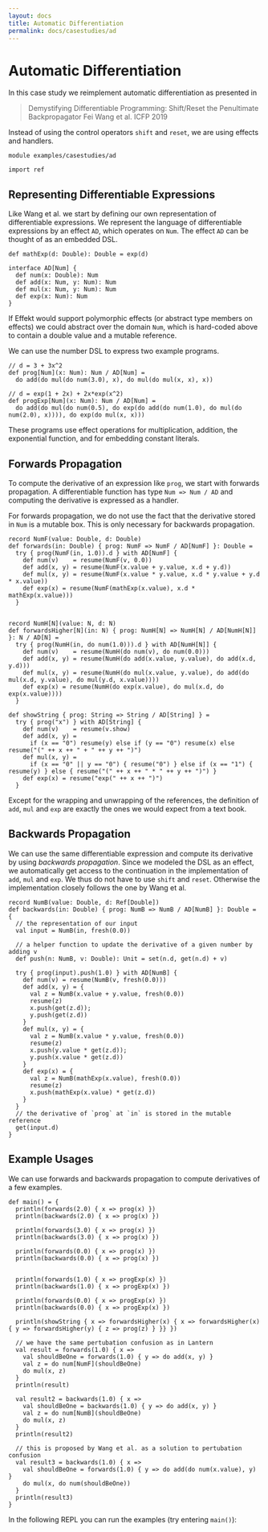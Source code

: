 ```yaml
---
layout: docs
title: Automatic Differentiation
permalink: docs/casestudies/ad
---
```


# Automatic Differentiation
In this case study we reimplement automatic differentiation as presented in

> Demystifying Differentiable Programming: Shift/Reset the Penultimate Backpropagator
> Fei Wang et al. ICFP 2019

Instead of using the control operators `shift` and `reset`, we are using effects and
handlers.

```effekt:sketch:hide
module examples/casestudies/ad
```

```effekt:prelude:hide
import ref
```

## Representing Differentiable Expressions
Like Wang et al. we start by defining our own representation of differentiable
expressions. We represent the language of differentiable expressions by an
effect `AD`, which operates on `Num`. The effect `AD` can be thought of as an
embedded DSL.
```
def mathExp(d: Double): Double = exp(d)

interface AD[Num] {
  def num(x: Double): Num
  def add(x: Num, y: Num): Num
  def mul(x: Num, y: Num): Num
  def exp(x: Num): Num
}
```
If Effekt would support polymorphic effects (or abstract type members on
effects) we could abstract over the domain `Num`, which is hard-coded above to
contain a double value and a mutable reference.

We can use the number DSL to express two example programs.
```
// d = 3 + 3x^2
def prog[Num](x: Num): Num / AD[Num] =
  do add(do mul(do num(3.0), x), do mul(do mul(x, x), x))

// d = exp(1 + 2x) + 2x*exp(x^2)
def progExp[Num](x: Num): Num / AD[Num] =
  do add(do mul(do num(0.5), do exp(do add(do num(1.0), do mul(do num(2.0), x)))), do exp(do mul(x, x)))
```
These programs use effect operations for multiplication, addition, the exponential function, and for embedding
constant literals.

## Forwards Propagation
To compute the derivative of an expression like `prog`, we start with
forwards propagation. A differentiable function has type `Num => Num / AD`
and computing the derivative is expressed as a handler.

For forwards propagation, we do not use the fact that the derivative stored
in `Num` is a mutable box. This is only necessary for backwards propagation.
```
record NumF(value: Double, d: Double)
def forwards(in: Double) { prog: NumF => NumF / AD[NumF] }: Double =
  try { prog(NumF(in, 1.0)).d } with AD[NumF] {
    def num(v)    = resume(NumF(v, 0.0))
    def add(x, y) = resume(NumF(x.value + y.value, x.d + y.d))
    def mul(x, y) = resume(NumF(x.value * y.value, x.d * y.value + y.d * x.value))
    def exp(x) = resume(NumF(mathExp(x.value), x.d * mathExp(x.value)))
  }


record NumH[N](value: N, d: N)
def forwardsHigher[N](in: N) { prog: NumH[N] => NumH[N] / AD[NumH[N]] }: N / AD[N] =
  try { prog(NumH(in, do num(1.0))).d } with AD[NumH[N]] {
    def num(v)    = resume(NumH(do num(v), do num(0.0)))
    def add(x, y) = resume(NumH(do add(x.value, y.value), do add(x.d, y.d)))
    def mul(x, y) = resume(NumH(do mul(x.value, y.value), do add(do mul(x.d, y.value), do mul(y.d, x.value))))
    def exp(x) = resume(NumH(do exp(x.value), do mul(x.d, do exp(x.value))))
  }

def showString { prog: String => String / AD[String] } =
  try { prog("x") } with AD[String] {
    def num(v)    = resume(v.show)
    def add(x, y) =
      if (x == "0") resume(y) else if (y == "0") resume(x) else resume("(" ++ x ++ " + " ++ y ++ ")")
    def mul(x, y) =
      if (x == "0" || y == "0") { resume("0") } else if (x == "1") { resume(y) } else { resume("(" ++ x ++ " * " ++ y ++ ")") }
    def exp(x) = resume("exp(" ++ x ++ ")")
  }
```
Except for the wrapping and unwrapping of the references, the definition
of `add`, `mul` and `exp` are exactly the ones we would expect from a text book.

## Backwards Propagation
We can use the same differentiable expression and compute its derivative
by using _backwards propagation_. Since we modeled the DSL as an effect,
we automatically get access to the continuation in the implementation of
`add`, `mul` and `exp`. We thus do not have to use `shift` and `reset`.
Otherwise the implementation closely follows the one by Wang et al.
```
record NumB(value: Double, d: Ref[Double])
def backwards(in: Double) { prog: NumB => NumB / AD[NumB] }: Double = {
  // the representation of our input
  val input = NumB(in, fresh(0.0))

  // a helper function to update the derivative of a given number by adding v
  def push(n: NumB, v: Double): Unit = set(n.d, get(n.d) + v)

  try { prog(input).push(1.0) } with AD[NumB] {
    def num(v) = resume(NumB(v, fresh(0.0)))
    def add(x, y) = {
      val z = NumB(x.value + y.value, fresh(0.0))
      resume(z)
      x.push(get(z.d));
      y.push(get(z.d))
    }
    def mul(x, y) = {
      val z = NumB(x.value * y.value, fresh(0.0))
      resume(z)
      x.push(y.value * get(z.d));
      y.push(x.value * get(z.d))
    }
    def exp(x) = {
      val z = NumB(mathExp(x.value), fresh(0.0))
      resume(z)
      x.push(mathExp(x.value) * get(z.d))
    }
  }
  // the derivative of `prog` at `in` is stored in the mutable reference
  get(input.d)
}
```

## Example Usages
We can use forwards and backwards propagation to compute derivatives of a few
examples.
```
def main() = {
  println(forwards(2.0) { x => prog(x) })
  println(backwards(2.0) { x => prog(x) })

  println(forwards(3.0) { x => prog(x) })
  println(backwards(3.0) { x => prog(x) })

  println(forwards(0.0) { x => prog(x) })
  println(backwards(0.0) { x => prog(x) })


  println(forwards(1.0) { x => progExp(x) })
  println(backwards(1.0) { x => progExp(x) })

  println(forwards(0.0) { x => progExp(x) })
  println(backwards(0.0) { x => progExp(x) })

  println(showString { x => forwardsHigher(x) { x => forwardsHigher(x) { y => forwardsHigher(y) { z => prog(z) } }} })

  // we have the same pertubation confusion as in Lantern
  val result = forwards(1.0) { x =>
    val shouldBeOne = forwards(1.0) { y => do add(x, y) }
    val z = do num[NumF](shouldBeOne)
    do mul(x, z)
  }
  println(result)

  val result2 = backwards(1.0) { x =>
    val shouldBeOne = backwards(1.0) { y => do add(x, y) }
    val z = do num[NumB](shouldBeOne)
    do mul(x, z)
  }
  println(result2)

  // this is proposed by Wang et al. as a solution to pertubation confusion
  val result3 = backwards(1.0) { x =>
    val shouldBeOne = forwards(1.0) { y => do add(do num(x.value), y) }
    do mul(x, do num(shouldBeOne))
  }
  println(result3)
}
```

In the following REPL you can run the examples (try entering `main()`):
```effekt:repl
```